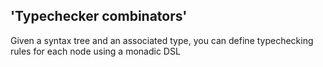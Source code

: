 ## 'Typechecker combinators'

Given a syntax tree and an associated type, you can define typechecking rules for each node using a monadic DSL
